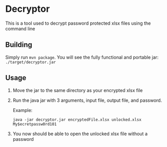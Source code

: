 # Decryptor

This is a tool used to decrypt password protected xlsx files using the command line

## Building

Simply run `mvn package`.
You will see the fully functional and portable jar: `./target/decryptor.jar`

## Usage
1. Move the jar to the same directory as your encrypted xlsx file
2. Run the java jar with 3 arguments, input file, output file, and password.

    Example:

    `java -jar decryptor.jar encryptedFile.xlsx unlocked.xlsx My$ecretpassw0rd101`

3. You now should be able to open the unlocked xlsx file without a password
